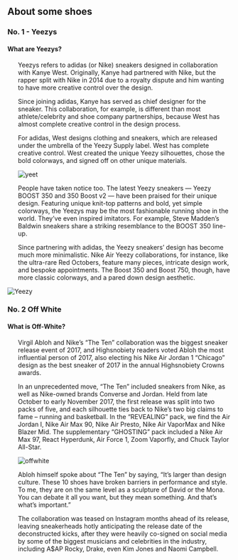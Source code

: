 <h2> About some shoes </h2>
<h3> No. 1 - Yeezys </h3>
<h4> What are Yeezys? </h4>
<ul> Yeezys refers to adidas (or Nike) sneakers designed in collaboration with Kanye West. Originally, Kanye had partnered with Nike, but the rapper split with Nike in 2014 due to a royalty dispute and him wanting to have more creative control over the design.

Since joining adidas, Kanye has served as chief designer for the sneaker. This collaboration, for example, is different than most athlete/celebrity and shoe company partnerships, because West has almost complete creative control in the design process.

For adidas, West designs clothing and sneakers, which are released under the umbrella of the Yeezy Supply label. West has complete creative control. West created the unique Yeezy silhouettes, chose the bold colorways, and signed off on other unique materials.

![yeet](https://i.ytimg.com/vi/wGuEwXudjis/maxresdefault.jpg)

People have taken notice too. The latest Yeezy sneakers — Yeezy BOOST 350 and 350 Boost v2 — have been praised for their unique design. Featuring unique knit-top patterns and bold, yet simple colorways, the Yeezys may be the most fashionable running shoe in the world. They’ve even inspired imitators. For example, Steve Madden’s Baldwin sneakers share a striking resemblance to the BOOST 350 line-up.

Since partnering with adidas, the Yeezy sneakers’ design has become much more minimalistic. Nike Air Yeezy collaborations, for instance, like the ultra-rare Red Octobers, feature many pieces, intricate design work, and bespoke appointments. The Boost 350 and Boost 750, though, have more classic colorways, and a pared down design aesthetic.</ul>

![Yeezy](https://sneakerbardetroit.com/wp-content/uploads/2018/01/Every-adidas-Yeezy-Colorway-Release.png)

<h3> No. 2 Off White </h3>
<h4> What is Off-White? </h4>
<ul> Virgil Abloh and Nike’s “The Ten” collaboration was the biggest sneaker release event of 2017, and Highsnobiety readers voted Abloh the most influential person of 2017, also electing his Nike Air Jordan 1 “Chicago” design as the best sneaker of 2017 in the annual Highsnobiety Crowns awards.

In an unprecedented move, “The Ten” included sneakers from Nike, as well as Nike-owned brands Converse and Jordan. Held from late October to early November 2017, the first release was split into two packs of five, and each silhouette ties back to Nike’s two big claims to fame – running and basketball. In the “REVEALING” pack, we find the Air Jordan I, Nike Air Max 90, Nike Air Presto, Nike Air VaporMax and Nike Blazer Mid. The supplementary “GHOSTING” pack included a Nike Air Max 97, React Hyperdunk, Air Force 1, Zoom Vaporfly, and Chuck Taylor All-Star.

![offwhite](https://sneakernews.com/wp-content/uploads/2017/08/virgil-abloh-off-white-nike-release-dates.jpg)

Abloh himself spoke about “The Ten” by saying, “It’s larger than design culture. These 10 shoes have broken barriers in performance and style. To me, they are on the same level as a sculpture of David or the Mona. You can debate it all you want, but they mean something. And that’s what’s important.”

The collaboration was teased on Instagram months ahead of its release, leaving sneakerheads hotly anticipating the release date of the deconstructed kicks, after they were heavily co-signed on social media by some of the biggest musicians and celebrities in the industry, including A$AP Rocky, Drake, even Kim Jones and Naomi Campbell. </ul>
